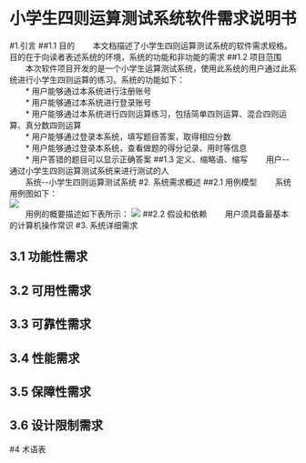 # 小学生四则运算测试系统软件需求说明书
#1.引言
##1.1 目的
　　本文档描述了小学生四则运算测试系统的软件需求规格。目的在于向读者表述系统的环境，系统的功能和非功能的需求
##1.2 项目范围
　　本次软件项目开发的是一个小学生运算测试系统，使用此系统的用户通过此系统进行小学生四则运算的练习。系统的功能如下：<br>
　　* 用户能够通过本系统进行注册账号<br>
　　* 用户能够通过本系统进行登录账号<br>
　　* 用户能够通过本系统进行四则运算练习，包括简单四则运算、混合四则运算、真分数四则运算<br>
　　* 用户能够通过登录本系统，填写题目答案，取得相应分数<br>
　　* 用户能够通过登录本系统，查看做题的得分记录、用时等信息<br>
　　* 用户答错的题目可以显示正确答案
##1.3 定义、缩略语、缩写
　　用户--通过小学生四则运算测试系统来进行测试的人<br>
　　系统--小学生四则运算测试系统
#2. 系统需求概述
##2.1 用例模型
　　系统用例图如下：<br>
 ![](http://i.imgur.com/DUmGtFP.png)<br>
　　用例的概要描述如下表所示：
![](http://i.imgur.com/lBYRhxR.png)
##2.2 假设和依赖
　　用户须具备最基本的计算机操作常识
#3. 系统详细需求
## 3.1 功能性需求
## 3.2 可用性需求
## 3.3 可靠性需求
## 3.4 性能需求
## 3.5 保障性需求
## 3.6 设计限制需求
#4 术语表